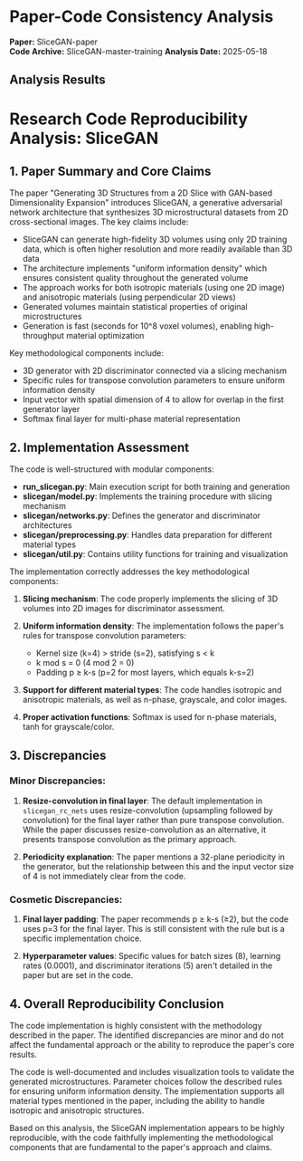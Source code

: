 # Paper-Code Consistency Analysis

**Paper:** SliceGAN-paper  
**Code Archive:** SliceGAN-master-training
**Analysis Date:** 2025-05-18

## Analysis Results

# Research Code Reproducibility Analysis: SliceGAN

## 1. Paper Summary and Core Claims

The paper "Generating 3D Structures from a 2D Slice with GAN-based Dimensionality Expansion" introduces SliceGAN, a generative adversarial network architecture that synthesizes 3D microstructural datasets from 2D cross-sectional images. The key claims include:

- SliceGAN can generate high-fidelity 3D volumes using only 2D training data, which is often higher resolution and more readily available than 3D data
- The architecture implements "uniform information density" which ensures consistent quality throughout the generated volume
- The approach works for both isotropic materials (using one 2D image) and anisotropic materials (using perpendicular 2D views)
- Generated volumes maintain statistical properties of original microstructures
- Generation is fast (seconds for 10^8 voxel volumes), enabling high-throughput material optimization

Key methodological components include:
- 3D generator with 2D discriminator connected via a slicing mechanism
- Specific rules for transpose convolution parameters to ensure uniform information density
- Input vector with spatial dimension of 4 to allow for overlap in the first generator layer
- Softmax final layer for multi-phase material representation

## 2. Implementation Assessment

The code is well-structured with modular components:

- **run_slicegan.py**: Main execution script for both training and generation
- **slicegan/model.py**: Implements the training procedure with slicing mechanism
- **slicegan/networks.py**: Defines the generator and discriminator architectures
- **slicegan/preprocessing.py**: Handles data preparation for different material types
- **slicegan/util.py**: Contains utility functions for training and visualization

The implementation correctly addresses the key methodological components:

1. **Slicing mechanism**: The code properly implements the slicing of 3D volumes into 2D images for discriminator assessment.

2. **Uniform information density**: The implementation follows the paper's rules for transpose convolution parameters:
   - Kernel size (k=4) > stride (s=2), satisfying s < k
   - k mod s = 0 (4 mod 2 = 0)
   - Padding p ≥ k-s (p=2 for most layers, which equals k-s=2)

3. **Support for different material types**: The code handles isotropic and anisotropic materials, as well as n-phase, grayscale, and color images.

4. **Proper activation functions**: Softmax is used for n-phase materials, tanh for grayscale/color.

## 3. Discrepancies

### Minor Discrepancies:

1. **Resize-convolution in final layer**: The default implementation in `slicegan_rc_nets` uses resize-convolution (upsampling followed by convolution) for the final layer rather than pure transpose convolution. While the paper discusses resize-convolution as an alternative, it presents transpose convolution as the primary approach.

2. **Periodicity explanation**: The paper mentions a 32-plane periodicity in the generator, but the relationship between this and the input vector size of 4 is not immediately clear from the code.

### Cosmetic Discrepancies:

1. **Final layer padding**: The paper recommends p ≥ k-s (≥2), but the code uses p=3 for the final layer. This is still consistent with the rule but is a specific implementation choice.

2. **Hyperparameter values**: Specific values for batch sizes (8), learning rates (0.0001), and discriminator iterations (5) aren't detailed in the paper but are set in the code.

## 4. Overall Reproducibility Conclusion

The code implementation is highly consistent with the methodology described in the paper. The identified discrepancies are minor and do not affect the fundamental approach or the ability to reproduce the paper's core results.

The code is well-documented and includes visualization tools to validate the generated microstructures. Parameter choices follow the described rules for ensuring uniform information density. The implementation supports all material types mentioned in the paper, including the ability to handle isotropic and anisotropic structures.

Based on this analysis, the SliceGAN implementation appears to be highly reproducible, with the code faithfully implementing the methodological components that are fundamental to the paper's approach and claims.
